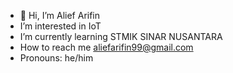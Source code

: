 - 👋 Hi, I’m Alief Arifin
- I’m interested in IoT
- I’m currently learning STMIK SINAR NUSANTARA
- How to reach me aliefarifin99@gmail.com
- Pronouns: he/him

<!---
Ar1veeee/Ar1veeee is a ✨ special ✨ repository because its `README.md` (this file) appears on your GitHub profile.
You can click the Preview link to take a look at your changes.
--->
